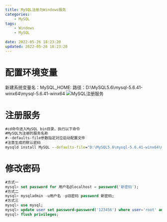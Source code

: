 ```yaml
---
title: MySQL注册为Windows服务
categories:
	- MySQL
tags: 
	- Windows
	- MySQL
	
date: 2022-05-26 18:23:20
updated: 2022-05-26 18:23:20
---
```

<!-- toc -->

# <span id="inline-blue">配置环境变量</span>
新建系统变量名：MySQL_HOME:
路径：D:\MySQL5.6\mysql-5.6.41-winx64\mysql-5.6.41-winx64
![MySQL注册服务](/images/Windows/MySQL/WM_20220523_001.png)

# <span id="inline-blue">注册服务</span>
```bat
#cd命令进入MySQL bin目录，执行以下命令
#MySQL为注册的服务名称
#--defaults-file参数指定对应启动配置文件
#注意生成的默认密码
mysqld install MySQL --defaults-file="D:\MySQL5.6\mysql-5.6.41-winx64\mysql-5.6.41-winx64\my-default.ini"
```

# <span id="inline-blue">修改密码</span>
```sql
#方式一
mysql> set password for 用户名@localhost = password('新密码');
#方式二
mysql> mysqladmin -u用户名 -p旧密码 password 新密码;
#方式三
mysql> use mysql;
mysql> update user set password=password('123456') where user='root' and host='localhost';
mysql> flush privileges;
```


